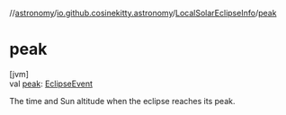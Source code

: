 //[astronomy](../../../index.md)/[io.github.cosinekitty.astronomy](../index.md)/[LocalSolarEclipseInfo](index.md)/[peak](peak.md)

# peak

[jvm]\
val [peak](peak.md): [EclipseEvent](../-eclipse-event/index.md)

The time and Sun altitude when the eclipse reaches its peak.
